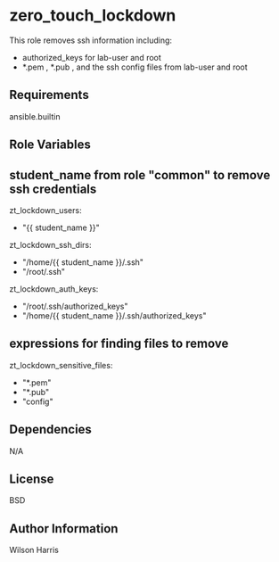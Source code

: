 zero_touch_lockdown
=========

This role removes ssh information including:
* authorized_keys for lab-user and root
* *.pem , *.pub , and the ssh config files from lab-user and root

Requirements
------------

ansible.builtin

Role Variables
--------------

## student_name from role "common" to remove ssh credentials

zt_lockdown_users:
  - "{{ student_name }}"

zt_lockdown_ssh_dirs:
  - "/home/{{ student_name }}/.ssh"
  - "/root/.ssh"

zt_lockdown_auth_keys:
  - "/root/.ssh/authorized_keys"
  - "/home/{{ student_name }}/.ssh/authorized_keys"

## expressions for finding files to remove
zt_lockdown_sensitive_files:
  - "*.pem"
  - "*.pub"
  - "config"

Dependencies
------------

N/A

License
-------

BSD

Author Information
------------------

Wilson Harris
